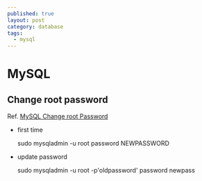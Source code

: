 ```yaml
---
published: true
layout: post
category: database
tags: 
  - mysql
---
```


# MySQL

## Change root password
Ref. [MySQL Change root Password](http://www.cyberciti.biz/faq/mysql-change-root-password/)

* first time

    sudo mysqladmin -u root password NEWPASSWORD
    
* update password

    sudo mysqladmin -u root -p'oldpassword' password newpass
